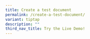 ```yaml
---
title: Create a test document
permalink: /create-a-test-document/
variant: tiptap
description: ""
third_nav_title: Try the Live Demo!
---
```

